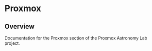 # Proxmox

## Overview

Documentation for the Proxmox section of the Proxmox Astronomy Lab project.

